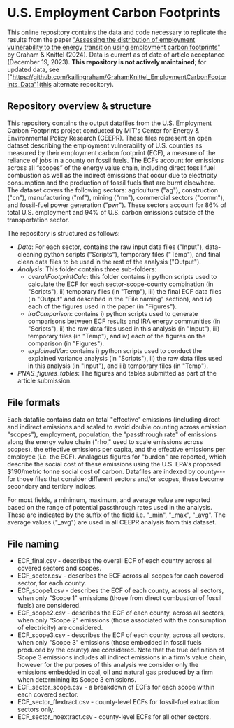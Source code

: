 # U.S. Employment Carbon Footprints
This online repository contains the data and code necessary to replicate the results from the paper ["Assessing the distribution of employment vulnerability to the energy transition using employment carbon footprints"](doi.org/10.1073/pnas.2314773121) by Graham & Knittel (2024). Data is current as of date of article acceptance (December 19, 2023). **This repository is not actively maintained**; for updated data, see ["https://github.com/kailingraham/GrahamKnittel_EmploymentCarbonFootprints_Data"](this alternate repository).

## Repository overview & structure
This repository contains the output datafiles from the U.S. Employment Carbon Footprints project conducted by MIT's Center for Energy & Environmental Policy Research (CEEPR). These files represent an open dataset describing the employment vulnerability of U.S. counties as measured by their employment carbon footprint (ECF), a measure of the reliance of jobs in a county on fossil fuels. The ECFs account for emissions across all “scopes” of the energy value chain, including direct fossil fuel combustion as well as the indirect emissions that occur due to electricity consumption and the production of fossil fuels that are burnt elsewhere. The dataset covers the following sectors: agriculture ("ag"), construction ("cn"), manufacturing ("mf"), mining ("mn"), commercial sectors ("comm"), and fossil-fuel power generation ("pwr"). These sectors account for 86% of total U.S. employment and 94% of U.S. carbon emissions outside of the transportation sector.

The repository is structured as follows:
- _Data_: For each sector, contains the raw input data files ("Input"), data-cleaning python scripts ("Scripts"), temporary files ("Temp"), and final clean data files to be used in the rest of the analysis ("Output").
- _Analysis_: This folder contains three sub-folders:
  - _overallFootprintCalc_: this folder contains i) python scripts used to calculate the ECF for each sector-scope-county combination (in "Scripts"), ii) temporary files (in "Temp"), iii) the final ECF data files (in "Output" and described in the "File naming" section), and iv) each of the figures used in the paper (in "Figures").
  - _iraComparison_: contains i) python scripts used to generate comparisons between ECF results and IRA energy communities (in "Scripts"), ii) the raw data files used in this analysis (in "Input"), iii) temporary files (in "Temp"), and iv) each of the figures on the comparison (in "Figures").
  - _explainedVar_: contains i) python scripts used to conduct the explained variance analysis (in "Scripts"), ii) the raw data files used in this analysis (in "Input"), and iii) temporary files (in "Temp").
- _PNAS_figures_tables_: The figures and tables submitted as part of the article submission.

## File formats
Each datafile contains data on total "effective" emissions (including direct and indirect emissions and scaled to avoid double counting across emission "scopes"), employment, population, the "passthrough rate" of emissions along the energy value chain ("rho," used to scale emissions across scopes), the effective emissions per capita, and the effective emissions per employee (i.e. the ECF). Analagous figures for "burden" are reported, which describe the social cost of these emissions using the U.S. EPA's proposed $190/metric tonne social cost of carbon. Datafiles are indexed by county---for those files that consider different sectors and/or scopes, these become secondary and tertiary indices. 

For most fields, a minimum, maximum, and average value are reported based on the range of potential passthrough rates used in the analysis. These are indicated by the suffix of the field i.e. "_min", "_max", "_avg". The average values ("_avg") are used in all CEEPR analysis from this dataset.

## File naming
- ECF_final.csv - describes the overall ECF of each country across all covered sectors and scopes.
- ECF_sector.csv - describes the ECF across all scopes for each covered sector, for each county.
- ECF_scope1.csv - describes the ECF of each county, across all sectors, when only "Scope 1" emissions (those from direct combustion of fossil fuels) are considered.
- ECF_scope2.csv - describes the ECF of each county, across all sectors, when only "Scope 2" emissions (those associated with the consumption of electricity) are considered.
- ECF_scope3.csv - describes the ECF of each county, across all sectors, when only "Scope 3" emissions (those embedded in fossil fuels produced by the county) are considered. Note that the true definition of Scope 3 emissions includes all indirect emissions in a firm's value chain, however for the purposes of this analysis we consider only the emissions embedded in coal, oil and natural gas produced by a firm when determining its Scope 3 emissions.
- ECF_sector_scope.csv - a breakdown of ECFs for each scope within each covered sector.
- ECF_sector_ffextract.csv - county-level ECFs for fossil-fuel extraction sectors only.
- ECF_sector_noextract.csv - county-level ECFs for all other sectors.
